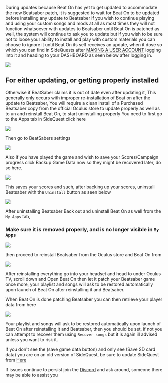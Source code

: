 During updates because Beat On has yet to get updated to accommodate the new Beatsaber patch,
it is suggested to wait for Beat On to be updated before installing any update to Beatsaber if you wish to continue playing and using your custom songs and mods at all as most times they will not function whatsoever with updates to Beatsaber until Beat On is patched as well, the system will continue to ask you to update but if you wish to be sure not to loose your ability to install and play with custom materials you can choose to ignore it until Beat On its self receives an update, 
when it dose so which you can find in SideQuests after [MAKING A USER ACCOUNT](https://sidequestvr.com/#/login) logging into it and heading to your DASHBOARD as seen below after logging in.

![](https://cdn.discordapp.com/attachments/581519549027844106/616763372603572414/Dashboard_zoomed.png)


## For either updating, or getting properly installed 

Otherwise if BeatSaber claims it is out of date even after updating it, This generally only occurs with improper re-installation of Beat on after the update to Beatsaber, You will require a clean install of a Purchased Beatsaber copy from the official Oculus store to update properly as well as to un and reinstall Beat On, to start uninstalling properly You need to first go to the Apps tab in SideQuest click here

![](https://cdn.discordapp.com/attachments/608376262347587595/608407563263803396/Screenshot_1081.png)



Then go to BeatSabers settings

![](https://cdn.discordapp.com/attachments/608376262347587595/608408734515068943/Beatsaber_setting.png)


Also if you have played the game and wish to save your Scores/Campaign progress click Backup Game Data now so they might be recovered later, do so here.

![](https://cdn.discordapp.com/attachments/608376262347587595/608409252272406607/backups.png)


This saves your scores and such,
after backing up your scores, uninstall Beatsaber with the `Uninstall` button as seen below

![](https://cdn.discordapp.com/attachments/608376262347587595/608405621741715487/Uninstall.png)




After uninstalling Beatsaber Back out and uninstall Beat On as well from the `My Apps` tab, 
### Make sure it is removed properly, and is no longer visible in `My Apps`

![](https://cdn.discordapp.com/attachments/608376262347587595/608398315914133520/Screenshot_1080.png)



then proceed to reinstall Beatsaber from the Oculus store and Beat On from

 [![](https://cdn.discordapp.com/attachments/608376262347587595/610258661109006347/Screenshot_1198.png)](https://sidequestvr.com/#/app/14) 


After reinstalling everything go into your headset and head to under Oculus TV, scroll down and Open Beat On then let it patch your Beatsaber game once more, your playlist and songs will ask to be restored automatically upon launch of Beat On after reinstalling it and Beatsaber.

When Beat On is done patching Beatsaber you can then retrieve your player data from here

![](https://cdn.discordapp.com/attachments/608376262347587595/608410316706938900/backups.png)

Your playlist and songs will ask to be restored automatically upon launch of Beat On after reinstalling it and Beatsaber, then you should be set, if not you can attempt to recover them using `Recover songs` but it is again ill advised unless you want to risk it.

If you don't see the (save game data button) and only see (Save SD card data) you are on an old version of SideQuest, be sure to update SideQuest from [Here](https://sidequestvr.com/#/setup-howto)

If issues continue to persist join the [Discord](https://discord.me/sidequestvr) and ask around, someone there may be able to assist you